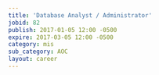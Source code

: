 ```yaml
---
title: 'Database Analyst / Administrator'
jobid: 82
publish: 2017-01-05 12:00 -0500
expire: 2017-03-05 12:00 -0500
category: mis
sub_category: AOC
layout: career
---
```

